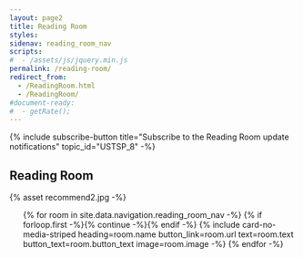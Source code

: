 ```yaml
---
layout: page2
title: Reading Room
styles:
sidenav: reading_room_nav
scripts:
#  - /assets/js/jquery.min.js
permalink: /reading-room/
redirect_from:
  - /ReadingRoom.html
  - /ReadingRoom/
#document-ready:
#  - getRate();
---
```


{% include subscribe-button title="Subscribe to the Reading Room update notifications" topic_id="USTSP_8" -%}

## Reading Room

{% asset recommend2.jpg -%}

<!-- cards starts here -->
<ul class="usa-card-group">
{% for room in site.data.navigation.reading_room_nav -%}
{% if forloop.first -%}{% continue -%}{% endif -%}
{% include card-no-media-striped heading=room.name button_link=room.url
      text=room.text button_text=room.button_text image=room.image -%}
{% endfor -%}
</ul>
<!-- end of cards -->

<!-- CONTENT END -->
